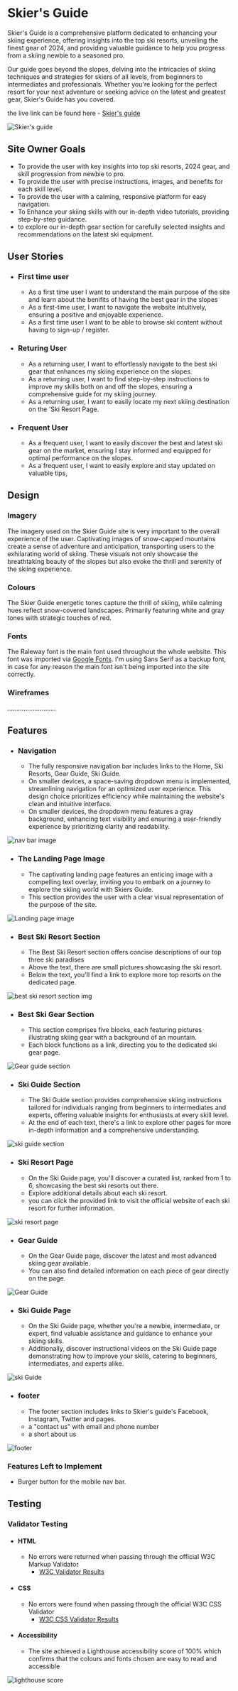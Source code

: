 # Skier's Guide

Skier's Guide is a comprehensive platform dedicated to enhancing your skiing experience, offering insights into the top ski resorts, unveiling the finest gear of 2024, and providing valuable guidance to help you progress from a skiing newbie to a seasoned pro.

Our guide goes beyond the slopes, delving into the intricacies of skiing techniques and strategies for skiers of all levels, from beginners to intermediates and professionals. Whether you're looking for the perfect resort for your next adventure or seeking advice on the latest and greatest gear, Skier's Guide has you covered.

the live link can be found here - [Skier's guide](https://antonei.github.io/Skier-s-Guide/)

![Skier's guide](assets/images/skarmbild.png)


## Site Owner Goals

- To provide the user with key insights into top ski resorts, 2024 gear, and skill progression from newbie to pro.
- To provide the user with precise instructions, images, and benefits for each skill level.
- To provide the user with a calming, responsive platform for easy navigation.
- To Enhance your skiing skills with our in-depth video tutorials, providing step-by-step guidance.
- to explore our in-depth gear section for carefully selected insights and recommendations on the latest ski equipment.

## User Stories
- ### First time user
  - As a first time user I want to understand the main purpose of the site and learn about the benifits of having the best gear in the slopes
  - As a first-time user, I want to navigate the website intuitively, ensuring a positive and enjoyable experience.
  - As a first time user I want to be able to browse ski content without having to sign-up / register.

- ### Returing User
  - As a returning user, I want to effortlessly navigate to the best ski gear that enhances my skiing experience on the slopes.
  - As a returning user, I want to find step-by-step instructions to improve my skills both on and off the slopes, ensuring a comprehensive guide for my skiing journey.
  - As a returning user, I want to easily locate my next skiing destination on the 'Ski Resort Page.

- ### Frequent User
  - As a frequent user, I want to easily discover the best and latest ski gear on the market, ensuring I stay informed and equipped for optimal performance on the slopes.
  - As a frequent user, I want to easily explore and stay updated on valuable tips,

## Design
 
### Imagery 
The imagery used on the Skier Guide site is very important to the overall experience of the user. Captivating images of snow-capped mountains create a sense of adventure and anticipation, transporting users to the exhilarating world of skiing. These visuals not only showcase the breathtaking beauty of the slopes but also evoke the thrill and serenity of the skiing experience.

### Colours
The Skier Guide energetic tones capture the thrill of skiing, while calming hues reflect snow-covered landscapes. Primarily featuring white and gray tones with strategic touches of red.

### Fonts
The Raleway font is the main font used throughout the whole website. This font was imported via [Google Fonts](https://fonts.google.com/). I'm using Sans Serif as a backup font, in case for any reason the main font isn't being imported into the site correctly.

### Wireframes
...........................

## Features
- ### Navigation

  - The fully responsive navigation bar includes links to the Home, Ski Resorts, Gear Guide, Ski Guide. 
  - On smaller devices, a space-saving dropdown menu is implemented, streamlining navigation for an optimized user experience. This design choice prioritizes efficiency while maintaining the website's clean and intuitive interface.
  - On smaller devices, the dropdown menu features a gray background, enhancing text visibility and ensuring a user-friendly experience by prioritizing clarity and readability.

![nav bar image](assets/images/navbar.png)

- ### The Landing Page Image
  - The captivating landing page features an enticing image with a compelling text overlay, inviting you to embark on a journey to explore the skiing world with Skiers Guide.
  - This section provides the user with a clear visual representation of the purpose of the site.

![Landing page image](assets/images/land-page.png)

- ### Best Ski Resort Section
  - The Best Ski Resort section offers concise descriptions of our top three ski paradises
  - Above the text, there are small pictures showcasing the ski resort.
  - Below the text, you'll find a link to explore more top resorts on the dedicated page.
 
 ![best ski resort section img](assets/images/best-ski-resort-section.png) 

- ### Best Ski Gear Section
  - This section comprises five blocks, each featuring pictures illustrating skiing gear with a background of an mountain.
  - Each block functions as a link, directing you to the dedicated ski gear page.

![Gear guide section](assets/images/gear-guide-section.png)

- ### Ski Guide Section
  - The Ski Guide section provides comprehensive skiing instructions tailored for individuals ranging from beginners to intermediates and experts, offering valuable insights for enthusiasts at every skill level.
  - At the end of each text, there's a link to explore other pages for more in-depth information and a comprehensive understanding.
  
![ski guide section]()

- ### Ski Resort Page
  - On the Ski Guide page, you'll discover a curated list, ranked from 1 to 6, showcasing the best ski resorts out there.
  - Explore additional details about each ski resort.
  -  you can click the provided link to visit the official website of each ski resort for further information.

![ski resort page]()

- ### Gear Guide 
  - On the Gear Guide page, discover the latest and most advanced skiing gear available.
  - You can also find detailed information on each piece of gear directly on the page.
  
![Gear Guide](assets/images/gear-guide-page.png) 

- ### Ski Guide Page
  - On the Ski Guide page, whether you're a newbie, intermediate, or expert, find valuable assistance and guidance to enhance your skiing skills.
  - Additionally, discover instructional videos on the Ski Guide page demonstrating how to improve your skills, catering to beginners, intermediates, and experts alike.
  
![ski Guide](assets/images/ski-guide-pagee.png)

- ### footer 
  - The footer section includes links to Skier's guide's Facebook, Instagram, Twitter and pages.
  - a "contact us" with email and phone number
  - a short about us
  
![footer](assets/images/footer.png)



### Features Left to Implement
  - Burger button for the mobile nav bar.

## Testing

### Validator Testing

- #### HTML
  - No errors were returned when passing through the official W3C Markup Validator
    - [W3C Validator Results](https://validator.w3.org/nu/?doc=https%3A%2F%2Faliokeeffe.github.io%2Fmindyoga%2Findex.html)

- #### CSS
  - No errors were found when passing through the official W3C CSS Validator
    - [W3C CSS Validator Results](https://jigsaw.w3.org/css-validator/validator?uri=https%3A%2F%2Fvalidator.w3.org%2Fnu%2F%3Fdoc%3Dhttps%253A%252F%252Faliokeeffe.github.io%252Fmindyoga%252Findex.html&profile=css3svg&usermedium=all&warning=1&vextwarning=&lang=en)

- #### Accessibility
  - The site achieved a Lighthouse accessibility score of 100% which confirms that the colours and fonts chosen are easy to read and accessible

![lighthouse score]()

